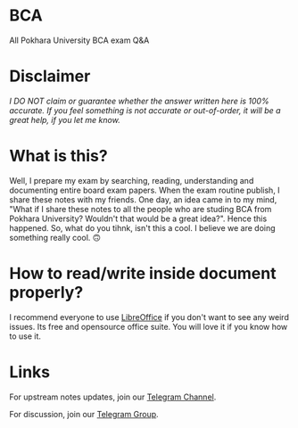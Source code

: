 # BCA
All Pokhara University BCA exam Q&amp;A


# Disclaimer
_I DO NOT claim or guarantee whether the answer written here is 100% accurate. If you feel something is not accurate or out-of-order, it will be a great help, if you let me know._

# What is this?
Well, I prepare my exam by searching, reading, understanding and documenting entire board exam papers. When the exam routine publish, I share these notes with my friends. One day, an idea came in to my mind, "What if I share these notes to all the people who are studing BCA from Pokhara University? Wouldn't that would be a great idea?". Hence this happened. So, what do you tihnk, isn't this a cool. I believe we are doing something really cool. 🙃

# How to read/write inside document properly?
I recommend everyone to use [LibreOffice](https://www.libreoffice.org/) if you don't want to see any weird issues. Its free and opensource office suite. You will love it if you know how to use it.

# Links
For upstream notes updates, join our [Telegram Channel](https://t.me/BCA_PokharaUniversity_Exam).

For discussion, join our [Telegram Group](https://t.me/BCA_PokharaUniversity).



